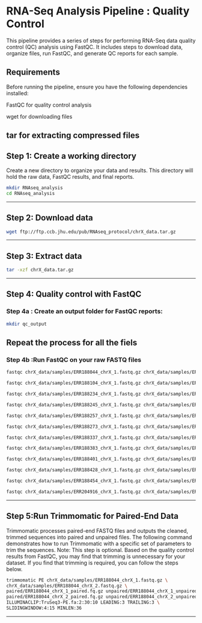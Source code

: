 # RNA-Seq Analysis Pipeline : Quality Control

This pipeline provides a series of steps for performing RNA-Seq data quality control (QC) analysis using FastQC. It includes steps to download data, organize files, run FastQC, and generate QC reports for each sample.

## Requirements
Before running the pipeline, ensure you have the following dependencies installed:

FastQC for quality control analysis

wget for downloading files

tar for extracting compressed files
---
## Step 1: Create a working directory

Create a new directory to organize your data and results. This directory will hold the raw data, FastQC results, and final reports.
  ```bash
mkdir RNAseq_analysis
cd RNAseq_analysis
```
---
## Step 2: Download data
```bash
wget ftp://ftp.ccb.jhu.edu/pub/RNAseq_protocol/chrX_data.tar.gz
```
---
## Step 3: Extract data
   ```bash
tar -xzf chrX_data.tar.gz
```
---
## Step 4: Quality control with FastQC
### Step 4a : Create an output folder for FastQC reports:
```bash
mkdir qc_output
```
Repeat the process for all the fiels
---
### Step 4b :Run FastQC on your raw FASTQ files
```bash
fastqc chrX_data/samples/ERR188044_chrX_1.fastq.gz chrX_data/samples/ERR188044_chrX_2.fastq.gz -o qc_output
```
```bash
fastqc chrX_data/samples/ERR188104_chrX_1.fastq.gz chrX_data/samples/ERR188104_chrX_2.fastq.gz -o qc_output
```
```bash
fastqc chrX_data/samples/ERR188234_chrX_1.fastq.gz chrX_data/samples/ERR188234_chrX_2.fastq.gz -o qc_output
```
```bash
fastqc chrX_data/samples/ERR188245_chrX_1.fastq.gz chrX_data/samples/ERR188245_chrX_2.fastq.gz -o qc_output
```
```bash
fastqc chrX_data/samples/ERR188257_chrX_1.fastq.gz chrX_data/samples/ERR188257_chrX_2.fastq.gz -o qc_output
```
```bash
fastqc chrX_data/samples/ERR188273_chrX_1.fastq.gz chrX_data/samples/ERR188273_chrX_2.fastq.gz -o qc_output
```
```bash
fastqc chrX_data/samples/ERR188337_chrX_1.fastq.gz chrX_data/samples/ERR188337_chrX_2.fastq.gz -o qc_output
```
```bash
fastqc chrX_data/samples/ERR188383_chrX_1.fastq.gz chrX_data/samples/ERR188383_chrX_2.fastq.gz -o qc_output
```
```bash
fastqc chrX_data/samples/ERR188401_chrX_1.fastq.gz chrX_data/samples/ERR188401_chrX_2.fastq.gz -o qc_output
```
```bash
fastqc chrX_data/samples/ERR188428_chrX_1.fastq.gz chrX_data/samples/ERR188428_chrX_2.fastq.gz -o qc_output
```
```bash
fastqc chrX_data/samples/ERR188454_chrX_1.fastq.gz chrX_data/samples/ERR188454_chrX_2.fastq.gz -o qc_output
```
```bash
fastqc chrX_data/samples/ERR204916_chrX_1.fastq.gz chrX_data/samples/ERR204916_chrX_2.fastq.gz -o qc_output
```
---
## Step 5:Run Trimmomatic for Paired-End Data
Trimmomatic processes paired-end FASTQ files and outputs the cleaned, trimmed sequences into paired and unpaired files. The following command demonstrates how to run Trimmomatic with a specific set of parameters to trim the sequences.
Note: This step is optional. Based on the quality control results from FastQC, you may find that trimming is unnecessary for your dataset. If you find that trimming is required, you can follow the steps below.
```bash
trimmomatic PE chrX_data/samples/ERR188044_chrX_1.fastq.gz \
chrX_data/samples/ERR188044_chrX_2.fastq.gz \
paired/ERR188044_chrX_1_paired.fq.gz unpaired/ERR188044_chrX_1_unpaired.fq.gz \
paired/ERR188044_chrX_2_paired.fq.gz unpaired/ERR188044_chrX_2_unpaired.fq.gz \
ILLUMINACLIP:TruSeq3-PE.fa:2:30:10 LEADING:3 TRAILING:3 \
SLIDINGWINDOW:4:15 MINLEN:36
```
---
